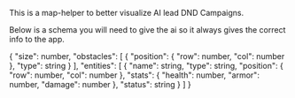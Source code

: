 This is a map-helper to better visualize AI lead DND Campaigns.

Below is a schema you will need to give the ai so it always gives the correct info to the app.

{
"size": number,
"obstacles": [
{
"position": {
"row": number,
"col": number
},
"type": string
}
],
"entities": [
{
"name": string,
"type": string,
"position": {
"row": number,
"col": number
},
"stats": {
"health": number,
"armor": number,
"damage": number
},
"status": string
}
]
}
